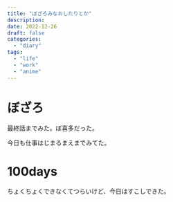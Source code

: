 ```yaml
---
title: "ぼざろみなおしたりとか"
description:
date: 2022-12-26
draft: false
categories:
  - "diary"
tags:
  - "life"
  - "work"
  - "anime"
---
```


# ぼざろ

最終話までみた。ぼ喜多だった。

今日も仕事はじまるまえまでみてた。

# 100days

ちょくちょくできなくてつらいけど、今日はすこしできた。
